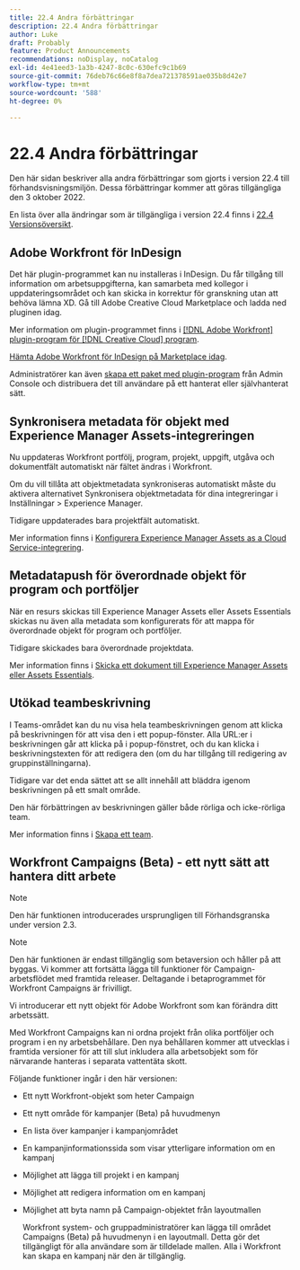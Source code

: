 ```yaml
---
title: 22.4 Andra förbättringar
description: 22.4 Andra förbättringar
author: Luke
draft: Probably
feature: Product Announcements
recommendations: noDisplay, noCatalog
exl-id: 4e41eed3-1a3b-4247-8c0c-630efc9c1b69
source-git-commit: 76deb76c66e8f8a7dea721378591ae035b8d42e7
workflow-type: tm+mt
source-wordcount: '588'
ht-degree: 0%

---
```


# 22.4 Andra förbättringar

Den här sidan beskriver alla andra förbättringar som gjorts i version 22.4 till förhandsvisningsmiljön. Dessa förbättringar kommer att göras tillgängliga den 3 oktober 2022.

En lista över alla ändringar som är tillgängliga i version 22.4 finns i [22.4 Versionsöversikt](/help/quicksilver/product-announcements/product-releases/22.4-release-activity/22-4-release-overview.md).

## Adobe Workfront för InDesign

Det här plugin-programmet kan nu installeras i InDesign. Du får tillgång till information om arbetsuppgifterna, kan samarbeta med kollegor i uppdateringsområdet och kan skicka in korrektur för granskning utan att behöva lämna XD. Gå till Adobe Creative Cloud Marketplace och ladda ned pluginen idag.

Mer information om plugin-programmet finns i [[!DNL Adobe Workfront] plugin-program för [!DNL Creative Cloud] program](/help/quicksilver/workfront-integrations-and-apps/adobe-workfront-for-creative-cloud/wf-adobe-cc.md).

[Hämta Adobe Workfront för InDesign på Marketplace idag](https://exchange.adobe.com/apps/cc/108938/adobe-workfront-for-indesign).

Administratörer kan även [skapa ett paket med plugin-program](https://helpx.adobe.com/in/enterprise/using/manage-extensions.html) från Admin Console och distribuera det till användare på ett hanterat eller självhanterat sätt.

## Synkronisera metadata för objekt med Experience Manager Assets-integreringen

Nu uppdateras Workfront portfölj, program, projekt, uppgift, utgåva och dokumentfält automatiskt när fältet ändras i Workfront.

Om du vill tillåta att objektmetadata synkroniseras automatiskt måste du aktivera alternativet Synkronisera objektmetadata för dina integreringar i Inställningar > Experience Manager.

Tidigare uppdaterades bara projektfält automatiskt.

Mer information finns i [Konfigurera Experience Manager Assets as a Cloud Service-integrering](/help/quicksilver/administration-and-setup/configure-integrations/configure-aacs-integration.md).

## Metadatapush för överordnade objekt för program och portföljer

När en resurs skickas till Experience Manager Assets eller Assets Essentials skickas nu även alla metadata som konfigurerats för att mappa för överordnade objekt för program och portföljer.

Tidigare skickades bara överordnade projektdata.

Mer information finns i [Skicka ett dokument till Experience Manager Assets eller Assets Essentials](/help/quicksilver/documents/adobe-workfront-for-experience-manager-assets-essentials/send-to-aem.md).

## Utökad teambeskrivning

I Teams-området kan du nu visa hela teambeskrivningen genom att klicka på beskrivningen för att visa den i ett popup-fönster. Alla URL:er i beskrivningen går att klicka på i popup-fönstret, och du kan klicka i beskrivningstexten för att redigera den (om du har tillgång till redigering av gruppinställningarna).

Tidigare var det enda sättet att se allt innehåll att bläddra igenom beskrivningen på ett smalt område.

Den här förbättringen av beskrivningen gäller både rörliga och icke-rörliga team.

Mer information finns i [Skapa ett team](/help/quicksilver/people-teams-and-groups/create-and-manage-teams/create-a-team.md).

## Workfront Campaigns (Beta) - ett nytt sätt att hantera ditt arbete

>[!NOTE]
>
>Den här funktionen introducerades ursprungligen till Förhandsgranska under version 2.3.

>[!NOTE]
>
>Den här funktionen är endast tillgänglig som betaversion och håller på att byggas. Vi kommer att fortsätta lägga till funktioner för Campaign-arbetsflödet med framtida releaser. Deltagande i betaprogrammet för Workfront Campaigns är frivilligt.

Vi introducerar ett nytt objekt för Adobe Workfront som kan förändra ditt arbetssätt.

Med Workfront Campaigns kan ni ordna projekt från olika portföljer och program i en ny arbetsbehållare. Den nya behållaren kommer att utvecklas i framtida versioner för att till slut inkludera alla arbetsobjekt som för närvarande hanteras i separata vattentäta skott.

Följande funktioner ingår i den här versionen:

* Ett nytt Workfront-objekt som heter Campaign

* Ett nytt område för kampanjer (Beta) på huvudmenyn

* En lista över kampanjer i kampanjområdet

* En kampanjinformationssida som visar ytterligare information om en kampanj

* Möjlighet att lägga till projekt i en kampanj

* Möjlighet att redigera information om en kampanj

* Möjlighet att byta namn på Campaign-objektet från layoutmallen

  Workfront system- och gruppadministratörer kan lägga till området Campaigns (Beta) på huvudmenyn i en layoutmall. Detta gör det tillgängligt för alla användare som är tilldelade mallen. Alla i Workfront kan skapa en kampanj när den är tillgänglig.


